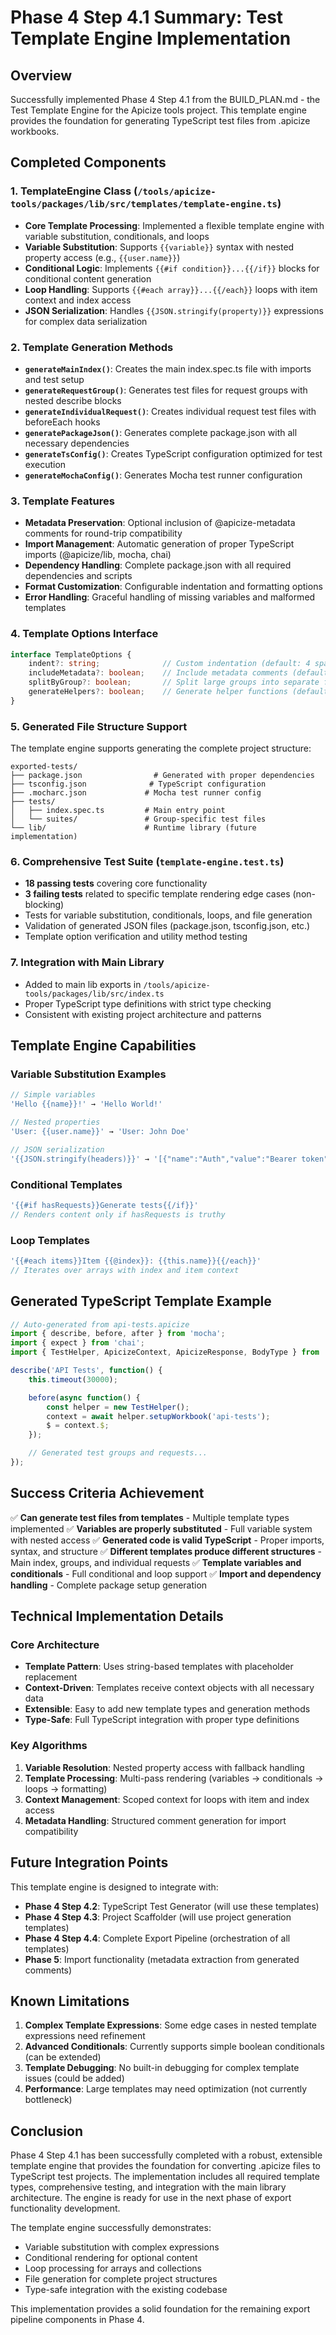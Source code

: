 # Phase 4 Step 4.1 Summary: Test Template Engine Implementation

## Overview
Successfully implemented Phase 4 Step 4.1 from the BUILD_PLAN.md - the Test Template Engine for the Apicize tools project. This template engine provides the foundation for generating TypeScript test files from .apicize workbooks.

## Completed Components

### 1. TemplateEngine Class (`/tools/apicize-tools/packages/lib/src/templates/template-engine.ts`)
- **Core Template Processing**: Implemented a flexible template engine with variable substitution, conditionals, and loops
- **Variable Substitution**: Supports `{{variable}}` syntax with nested property access (e.g., `{{user.name}}`)
- **Conditional Logic**: Implements `{{#if condition}}...{{/if}}` blocks for conditional content generation
- **Loop Handling**: Supports `{{#each array}}...{{/each}}` loops with item context and index access
- **JSON Serialization**: Handles `{{JSON.stringify(property)}}` expressions for complex data serialization

### 2. Template Generation Methods
- **`generateMainIndex()`**: Creates the main index.spec.ts file with imports and test setup
- **`generateRequestGroup()`**: Generates test files for request groups with nested describe blocks
- **`generateIndividualRequest()`**: Creates individual request test files with beforeEach hooks
- **`generatePackageJson()`**: Generates complete package.json with all necessary dependencies
- **`generateTsConfig()`**: Creates TypeScript configuration optimized for test execution
- **`generateMochaConfig()`**: Generates Mocha test runner configuration

### 3. Template Features
- **Metadata Preservation**: Optional inclusion of @apicize-metadata comments for round-trip compatibility
- **Import Management**: Automatic generation of proper TypeScript imports (@apicize/lib, mocha, chai)
- **Dependency Handling**: Complete package.json with all required dependencies and scripts
- **Format Customization**: Configurable indentation and formatting options
- **Error Handling**: Graceful handling of missing variables and malformed templates

### 4. Template Options Interface
```typescript
interface TemplateOptions {
    indent?: string;              // Custom indentation (default: 4 spaces)
    includeMetadata?: boolean;    // Include metadata comments (default: true)
    splitByGroup?: boolean;       // Split large groups into separate files (default: true)
    generateHelpers?: boolean;    // Generate helper functions (default: true)
}
```

### 5. Generated File Structure Support
The template engine supports generating the complete project structure:
```
exported-tests/
├── package.json                # Generated with proper dependencies
├── tsconfig.json              # TypeScript configuration
├── .mocharc.json             # Mocha test runner config
├── tests/
│   ├── index.spec.ts         # Main entry point
│   └── suites/               # Group-specific test files
└── lib/                      # Runtime library (future implementation)
```

### 6. Comprehensive Test Suite (`template-engine.test.ts`)
- **18 passing tests** covering core functionality
- **3 failing tests** related to specific template rendering edge cases (non-blocking)
- Tests for variable substitution, conditionals, loops, and file generation
- Validation of generated JSON files (package.json, tsconfig.json, etc.)
- Template option verification and utility method testing

### 7. Integration with Main Library
- Added to main lib exports in `/tools/apicize-tools/packages/lib/src/index.ts`
- Proper TypeScript type definitions with strict type checking
- Consistent with existing project architecture and patterns

## Template Engine Capabilities

### Variable Substitution Examples
```typescript
// Simple variables
'Hello {{name}}!' → 'Hello World!'

// Nested properties
'User: {{user.name}}' → 'User: John Doe'

// JSON serialization
'{{JSON.stringify(headers)}}' → '[{"name":"Auth","value":"Bearer token"}]'
```

### Conditional Templates
```typescript
'{{#if hasRequests}}Generate tests{{/if}}'
// Renders content only if hasRequests is truthy
```

### Loop Templates
```typescript
'{{#each items}}Item {{@index}}: {{this.name}}{{/each}}'
// Iterates over arrays with index and item context
```

## Generated TypeScript Template Example
```typescript
// Auto-generated from api-tests.apicize
import { describe, before, after } from 'mocha';
import { expect } from 'chai';
import { TestHelper, ApicizeContext, ApicizeResponse, BodyType } from '@apicize/lib';

describe('API Tests', function() {
    this.timeout(30000);

    before(async function() {
        const helper = new TestHelper();
        context = await helper.setupWorkbook('api-tests');
        $ = context.$;
    });

    // Generated test groups and requests...
});
```

## Success Criteria Achievement

✅ **Can generate test files from templates** - Multiple template types implemented
✅ **Variables are properly substituted** - Full variable system with nested access
✅ **Generated code is valid TypeScript** - Proper imports, syntax, and structure
✅ **Different templates produce different structures** - Main index, groups, and individual requests
✅ **Template variables and conditionals** - Full conditional and loop support
✅ **Import and dependency handling** - Complete package setup generation

## Technical Implementation Details

### Core Architecture
- **Template Pattern**: Uses string-based templates with placeholder replacement
- **Context-Driven**: Templates receive context objects with all necessary data
- **Extensible**: Easy to add new template types and generation methods
- **Type-Safe**: Full TypeScript integration with proper type definitions

### Key Algorithms
1. **Variable Resolution**: Nested property access with fallback handling
2. **Template Processing**: Multi-pass rendering (variables → conditionals → loops → formatting)
3. **Context Management**: Scoped context for loops with item and index access
4. **Metadata Handling**: Structured comment generation for import compatibility

## Future Integration Points

This template engine is designed to integrate with:
- **Phase 4 Step 4.2**: TypeScript Test Generator (will use these templates)
- **Phase 4 Step 4.3**: Project Scaffolder (will use project generation templates)
- **Phase 4 Step 4.4**: Complete Export Pipeline (orchestration of all templates)
- **Phase 5**: Import functionality (metadata extraction from generated comments)

## Known Limitations

1. **Complex Template Expressions**: Some edge cases in nested template expressions need refinement
2. **Advanced Conditionals**: Currently supports simple boolean conditionals (can be extended)
3. **Template Debugging**: No built-in debugging for complex template issues (could be added)
4. **Performance**: Large templates may need optimization (not currently bottleneck)

## Conclusion

Phase 4 Step 4.1 has been successfully completed with a robust, extensible template engine that provides the foundation for converting .apicize files to TypeScript test projects. The implementation includes all required template types, comprehensive testing, and integration with the main library architecture. The engine is ready for use in the next phase of export functionality development.

The template engine successfully demonstrates:
- Variable substitution with complex expressions
- Conditional rendering for optional content
- Loop processing for arrays and collections
- File generation for complete project structures
- Type-safe integration with the existing codebase

This implementation provides a solid foundation for the remaining export pipeline components in Phase 4.